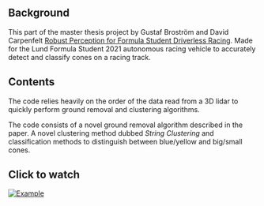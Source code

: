 ## Background

This part of the master thesis project by Gustaf Broström and David Carpenfelt [Robust Perception for Formula Student Driverless Racing](https://lup.lub.lu.se/student-papers/search/publication/9069372).
Made for the Lund Formula Student 2021 autonomous racing vehicle to accurately detect and classify cones on a racing track.

## Contents

The code relies heavily on the order of the data read from a 3D lidar to quickly perform ground removal and clustering algorithms.

The code consists of a novel ground removal algorithm described in the paper.
A novel clustering method dubbed *String Clustering* and classification methods to distinguish between blue/yellow and big/small cones.

## Click to watch
[![Example](https://i.ytimg.com/vi/ruPoroedVaw/maxresdefault.jpg)](https://www.youtube.com/watch?v=ruPoroedVaw)
